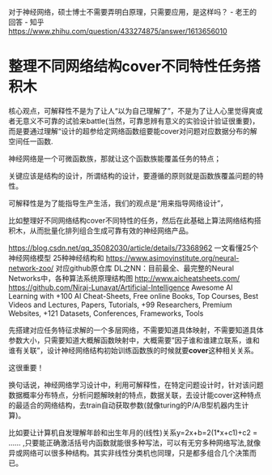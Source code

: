 对于神经网络，硕士博士不需要弄明白原理，只需要应用，是这样吗？ - 老王的回答 - 知乎
https://www.zhihu.com/question/433274875/answer/1613656010

# 整理不同网络结构cover不同特性任务搭积木


核心观点，可解释性不是为了让人“以为自己理解了”，不是为了让人心里觉得爽或者无意义不可靠的试验来battle(当然，可靠思辨有意义的实验设计验证很重要)，而是要通过理解“设计的超参给定网络函数组要能cover对问题对应数据分布的解空间任一函数.

神经网络是一个可微函数族，那就让这个函数族能覆盖任务的特点；

关键应该是结构的设计，所谓结构的设计，要遵循的原则就是函数族覆盖问题的特性。

可解释性是为了能指导生产生活，我们的观点是“用来指导网络设计”，

比如整理好不同网络结构cover不同特性的任务，然后在此基础上算法网络结构搭积木，从而批量化排列组合生成可靠有效的神经网络产品。

https://blog.csdn.net/qq_35082030/article/details/73368962 一文看懂25个神经网络模型
25种神经结构和 https://www.asimovinstitute.org/neural-network-zoo/ 对应github原仓库
DL之NN：目前最全、最完整的Neural Networks中，各种算法系统原理结构图
http://www.aicheatsheets.com/
https://github.com/Niraj-Lunavat/Artificial-Intelligence
Awesome AI Learning with +100 AI Cheat-Sheets, Free online Books, Top Courses, Best Videos and Lectures, Papers, Tutorials, +99 Researchers, Premium Websites, +121 Datasets, Conferences, Frameworks, Tools











先搭建对应任务特征求解的一个多层网络，不需要知道具体映射，不需要知道具体参数大小，只需要知道大概解函数映射中，大概需要”因子谁和谁建立联系，谁和谁有关联”，设计神经网络结构初始训练函数族的时候就要**cover**这种相关关系。

这很重要！

换句话说，神经网络学习设计中，利用可解释性，在特定问题设计时，针对该问题数据概率分布特点，分析问题解映射的特点，数据关联，去设计能cover这种特点的最适合的网络结构，去train自动获取参数(就像turing的P/A/B型机器内生计算)。

比如要让计算机自发理解年龄和出生年月的(线性)关系y=2x+b=2(1*x+c1)+c2 = …… ,只要能正确激活括号内函数就能很多种写法，可以有无穷多种网络写法,就像异或网络可以很多种结构。其实非线性分类机也同理，只是都多组合几个决策而已。











